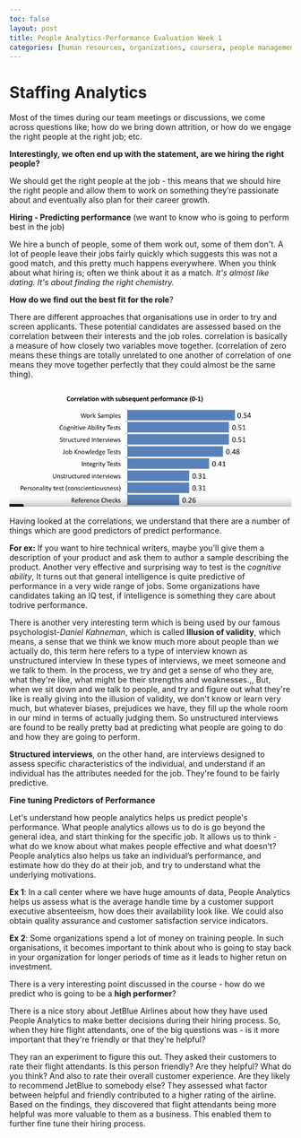 ```yaml
--- 
toc: false
layout: post
title: People Analytics-Performance Evaluation Week 1
categories: [human resources, organizations, coursera, people management]
---
```


# Staffing Analytics

Most of the times during our team meetings or discussions, we come across questions like; how do we bring down attrition, or how do we engage the right people at the right job; etc.

**Interestingly, we often end up with the statement, are we hiring the right people?**

We should get the right people at the job - this means that we should hire the right people and allow them to work on something they’re passionate about and eventually also plan for their career growth.

**Hiring - Predicting performance** (we want to know who is going to perform best in the job)


We hire a bunch of people, some of them work out, some of them don't. A lot of people leave their jobs fairly quickly which suggests this was not a good match, and this pretty much happens everywhere. When you think about what hiring is; often we think about it as a match. _It's almost like dating. It's about finding the right chemistry._

**How do we find out the best fit for the role**?  

There are different approaches that organisations use in order to try and screen applicants. These potential candidates are assessed based on the correlation between their interests and the job roles. correlation is basically a measure of how closely two variables move together. (correlation of zero means these things are totally unrelated to one another of correlation of one means they move together perfectly that they could almost be the same thing).  

![](https://github.com/Nimishasureka/learnings/blob/master/_posts/Predicting%20performance.PNG)

 Having looked at the correlations, we understand that there are a number of things which  are good predictors of predict performance. 

**For ex:** If you want to hire technical writers, maybe you'll give them a description of your product and ask them to author a sample describing the product. 
Another very effective and surprising way  to test is the _cognitive ability_, It turns out that general  intelligence is quite predictive of performance in a very wide range of jobs. Some organizations have candidates taking an IQ test, if intelligence is something they care about todrive performance.

There is another very interesting term which is being used by our famous psychologist-_Daniel Kahneman_, which is called  **Illusion of validity**, which means, a sense that we think we know much more about people than we actually do, this term here refers to a type of interview known as unstructured interview In these types of interviews, we meet someone and we talk to them. In the process, we try and get a sense of who they are, what they're like, what might be their strengths and weaknesses.,, But, when we sit down and we talk to people, and try and figure out what they're like is really giving into the illusion of validity, we don't know or learn very much, but whatever biases, prejudices we have,  they fill up the whole room in our mind in terms of actually judging them. So unstructured interviews are found to be really pretty bad at predicting what people are going to do and how they are going to perform.

**Structured interviews**, on the other hand, are interviews designed to assess specific characteristics of the individual, and understand if  an individual has the attributes needed for the job. They're found to be fairly predictive.  

**Fine tuning Predictors of Performance**   

Let's understand how people analytics helps us predict people's performance.
What people analytics allows us to do is go beyond the general idea, and start thinking for the specific job. It allows us to think -  what do we know about what makes people effective and what doesn't? People analytics also helps us take an individual’s performance, and estimate how do they do at their job, and try to understand what the underlying motivations.  

**Ex 1**: In a call center where we have huge amounts of data, People Analytics helps us assess what is the average handle time by a customer support executive absenteeism,  how does their availability look like. We could also obtain quality assurance and customer satisfaction service indicators.  

**Ex 2**: Some organizations spend a lot of money on training people. In such organisations, it becomes important to think about who is going to stay back in your organization for longer periods of time as it leads to higher retun on investment. 

There is a very interesting point discussed in the course -  how do we predict who is going to be a **high performer**?

There is a nice story about JetBlue Airlines about how they have used People Analytics to make better decisions during their hiring process. So, when they hire flight attendants, one of the big questions was - is it more important that they're friendly or that they're helpful?

They ran an experiment to figure this out.
They asked their customers to rate their flight attendants. Is this person friendly? Are they helpful? What do you think? And also to rate their overall customer experience. Are they likely to recommend JetBlue to somebody else? They assessed what factor between helpful and friendly contributed to a higher rating of the airline.   Based on the findings,  they discovered that  flight attendants being more helpful was more valuable to them as a business.  This enabled them to further fine tune their hiring process.
